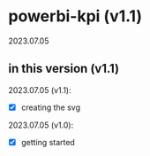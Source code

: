 # powerbi-kpi (v1.1)
2023.07.05


## in this version (v1.1)

2023.07.05 (v1.1):
* [x] creating the svg

2023.07.05 (v1.0):
* [x] getting started
